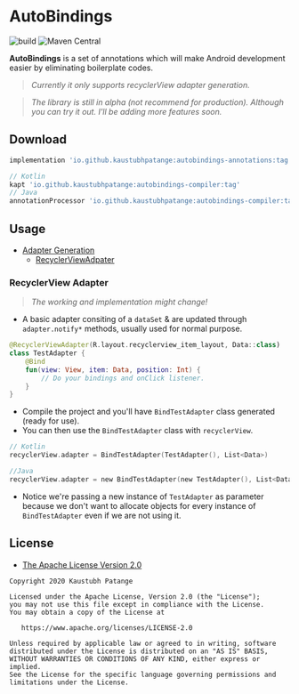 # AutoBindings

![build](https://github.com/KaustubhPatange/AutoBindings/workflows/build/badge.svg)
![Maven Central](https://img.shields.io/maven-central/v/io.github.kaustubhpatange/autobindings)

**AutoBindings** is a set of annotations which will make Android development easier by eliminating boilerplate codes.

> _Currently it only supports recyclerView adapter generation._

> _The library is still in alpha (not recommend for production). Although you can try it out. I'll be adding more features soon._

## Download

```groovy
implementation 'io.github.kaustubhpatange:autobindings-annotations:tag'

// Kotlin
kapt 'io.github.kaustubhpatange:autobindings-compiler:tag'
// Java
annotationProcessor 'io.github.kaustubhpatange:autobindings-compiler:tag'
```

## Usage

- [Adapter Generation]()
  - [RecyclerViewAdpater](#recyclerview-adapter)

### RecyclerView Adapter

> _The working and implementation might change!_

- A basic adapter consiting of a `dataSet` & are updated through `adapter.notify*` methods, usually used for normal purpose.

```kotlin
@RecyclerViewAdapter(R.layout.recyclerview_item_layout, Data::class)
class TestAdapter {
    @Bind
    fun(view: View, item: Data, position: Int) {
        // Do your bindings and onClick listener.
    }
}
```

- Compile the project and you'll have `BindTestAdapter` class generated (ready for use).
- You can then use the `BindTestAdapter` class with `recyclerView`.

```kotlin
// Kotlin
recyclerView.adapter = BindTestAdapter(TestAdapter(), List<Data>)

//Java
recyclerView.adapter = new BindTestAdapter(new TestAdapter(), List<Data>)
```

- Notice we're passing a new instance of `TestAdapter` as parameter because we don't want to allocate objects for every instance of `BindTestAdapter` even if we are not using it.

## License

- [The Apache License Version 2.0](https://www.apache.org/licenses/LICENSE-2.0.txt)

```
Copyright 2020 Kaustubh Patange

Licensed under the Apache License, Version 2.0 (the "License");
you may not use this file except in compliance with the License.
You may obtain a copy of the License at

   https://www.apache.org/licenses/LICENSE-2.0

Unless required by applicable law or agreed to in writing, software
distributed under the License is distributed on an "AS IS" BASIS,
WITHOUT WARRANTIES OR CONDITIONS OF ANY KIND, either express or implied.
See the License for the specific language governing permissions and
limitations under the License.
```
